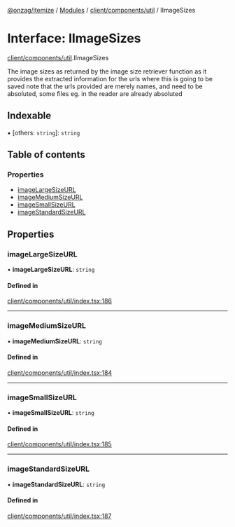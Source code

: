 [@onzag/itemize](../README.md) / [Modules](../modules.md) / [client/components/util](../modules/client_components_util.md) / IImageSizes

# Interface: IImageSizes

[client/components/util](../modules/client_components_util.md).IImageSizes

The image sizes as returned by the image size retriever function
as it provides the extracted information for the urls where this is going to be saved
note that the urls provided are merely names, and need to be absoluted, some files
eg. in the reader are already absoluted

## Indexable

▪ [others: `string`]: `string`

## Table of contents

### Properties

- [imageLargeSizeURL](client_components_util.IImageSizes.md#imagelargesizeurl)
- [imageMediumSizeURL](client_components_util.IImageSizes.md#imagemediumsizeurl)
- [imageSmallSizeURL](client_components_util.IImageSizes.md#imagesmallsizeurl)
- [imageStandardSizeURL](client_components_util.IImageSizes.md#imagestandardsizeurl)

## Properties

### imageLargeSizeURL

• **imageLargeSizeURL**: `string`

#### Defined in

[client/components/util/index.tsx:186](https://github.com/onzag/itemize/blob/73e0c39e/client/components/util/index.tsx#L186)

___

### imageMediumSizeURL

• **imageMediumSizeURL**: `string`

#### Defined in

[client/components/util/index.tsx:184](https://github.com/onzag/itemize/blob/73e0c39e/client/components/util/index.tsx#L184)

___

### imageSmallSizeURL

• **imageSmallSizeURL**: `string`

#### Defined in

[client/components/util/index.tsx:185](https://github.com/onzag/itemize/blob/73e0c39e/client/components/util/index.tsx#L185)

___

### imageStandardSizeURL

• **imageStandardSizeURL**: `string`

#### Defined in

[client/components/util/index.tsx:187](https://github.com/onzag/itemize/blob/73e0c39e/client/components/util/index.tsx#L187)

